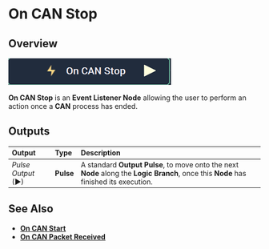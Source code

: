 # On CAN Stop

## Overview

![The On CAN Stop Node.](../../../../.gitbook/assets/oncanstopnode.png)

**On CAN Stop** is an **Event Listener Node** allowing the user to perform an action once a **CAN** process has ended.

## Outputs

| Output | Type | Description |
| :--- | :--- | :--- |
| _Pulse Output_ \(►\) | **Pulse** | A standard **Output Pulse**, to move onto the next **Node** along the **Logic Branch**, once this **Node** has finished its execution. |

## See Also

* [**On CAN Start**](oncanstart.md)
* [**On CAN Packet Received**](oncanpacketreceived.md)

